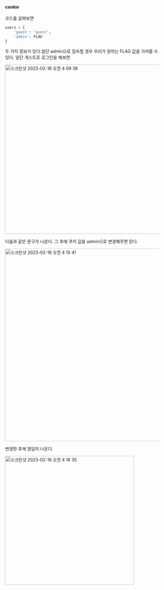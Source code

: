 #### cookie


코드를 살펴보면
```python
users = {
    'guest': 'guest',
    'admin': FLAG
}
```

두 가지 정보가 있다.일단 admin으로 접속할 경우 우리가 원하는 FLAG 값을 가져올 수 있다.
일단 게스트로 로그인을 해보면

<img width="554" alt="스크린샷 2023-02-16 오전 4 09 38" src="https://user-images.githubusercontent.com/103236108/219129616-043fbad5-dfec-4d78-911a-c8eda0c21b69.png">


다음과 같은 문구가 나온다.
그 후에 쿠키 값을 admin으로 변경해주면 된다.

<img width="630" alt="스크린샷 2023-02-16 오전 4 10 41" src="https://user-images.githubusercontent.com/103236108/219129703-3a7ee85d-e358-4236-aee1-d5c2ff852205.png">


변경한 후에 정답이 나온다.


<img width="422" alt="스크린샷 2023-02-16 오전 4 16 35" src="https://user-images.githubusercontent.com/103236108/219130096-837d3387-ba13-4bd0-ad64-f17d15fc1056.png">
